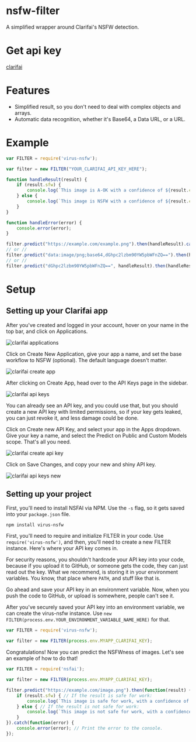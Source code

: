 # nsfw-filter 
A simplified wrapper around Clarifai's NSFW detection.
# Get api key 
[clarifai](https://clarifai.com/virus_24/my-first-application/settings)

# Features

 * Simplified result, so you don't need to deal with complex objects and arrays.
 * Automatic data recognition, whether it's Base64, a Data URL, or a URL.

# Example

```js
var FILTER = require('virus-nsfw');

var filter = new FILTER("YOUR_CLARIFAI_API_KEY_HERE");

function handleResult(result) {
    if (result.sfw) {
        console.log(`This image is A-OK with a confidence of ${result.confidence}.`);
    } else {
        console.log(`This image is NSFW with a confidence of ${result.confidence}.`);
    }
}

function handleError(error) {
    console.error(error);
}

filter.predict("https://example.com/example.png").then(handleResult).catch(handleError); // URL
// or //
filter.predict("data:image/png;base64,dGhpc2lzbm90YW5pbWFnZQ==").then(handleResult).catch(handleError); // Data URL
// or //
filter.predict("dGhpc2lzbm90YW5pbWFnZQ==", handleResult).then(handleResult).catch(handleError); // Base64
```

# Setup

## Setting up your Clarifai app

After you've created and logged in your account, hover on your name in the top bar, and click on Applications.

![clarifai applications](https://bbyjins.skiilaa.me/img/nsfai/clarifai_applications.png)

Click on Create New Application, give your app a name, and set the base workflow to NSFW (optional). The default language doesn't matter.

![clarifai create app](https://bbyjins.skiilaa.me/img/nsfai/clarifai_create_app.png)

After clicking on Create App, head over to the API Keys page in the sidebar.

![clarifai api keys](https://bbyjins.skiilaa.me/img/nsfai/clarifai_api_keys.png)

You can already see an API key, and you could use that, but you should create a new API key with limited permissions, so if your key gets leaked, you can just revoke it, and less damage could be done.

Click on Create new API Key, and select your app in the Apps dropdown. Give your key a name, and select the Predict on Public and Custom Models scope. That's all you need.

![clarifai create api key](https://bbyjins.skiilaa.me/img/nsfai/clarifai_create_api_key.png)

Click on Save Changes, and copy your new and shiny API key.

![clarifai api keys new](https://bbyjins.skiilaa.me/img/nsfai/clarifai_api_keys2.png)

## Setting up your project

First, you'll need to install NSFAI via NPM. Use the `-s` flag, so it gets saved into your `package.json` file.

```
npm install virus-nsfw
```

First, you'll need to require and initialize FILTER in your code. Use `require('virus-nsfw')`, and then, you'll need to create a new FILTER instance. Here's where your API key comes in.

For security reasons, you shouldn't hardcode your API key into your code, because if you upload it to GitHub, or someone gets the code, they can just read out the key. What we recommend, is storing it in your environment variables. You know, that place where `PATH`, and stuff like that is.

Go ahead and save your API key in an environment variable. Now, when you push the code to GitHub, or upload is somewhere, people can't see it.

After you've securely saved your API key into an environment variable, we can create the virus-nsfw instance. Use `new FILTER(process.env.YOUR_ENVIRONMENT_VARIABLE_NAME_HERE)` for that.

```js
var FILTER = require('virus-nsfw');

var filter = new FILTER(process.env.MYAPP_CLARIFAI_KEY);
```

Congratulations! Now you can predict the NSFWness of images. Let's see an example of how to do that!

```js
var FILTER = require('nsfai');

var filter = new FILTER(process.env.MYAPP_CLARIFAI_KEY);

filter.predict("https://example.com/image.png").then(function(result) {
    if (result.sfw) { // If the result is safe for work:
        console.log(`This image is safe for work, with a confidence of ${result.confidence}!`);
    } else { // If the result is not safe for work:
        console.log(`This image is not safe for work, with a confidence of ${result.confidence}!`);
    }
}).catch(function(error) {
    console.error(error); // Print the error to the console.
});
```